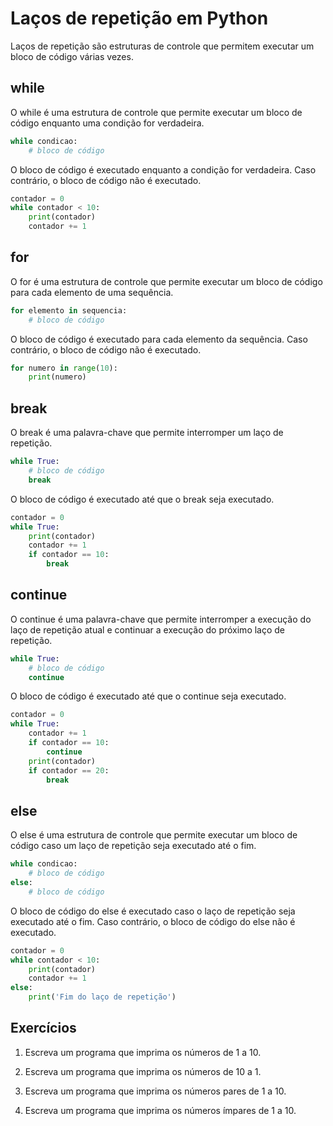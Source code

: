 # Laços de repetição em Python 

Laços de repetição são estruturas de controle que permitem executar um bloco de código várias vezes.

## while

O while é uma estrutura de controle que permite executar um bloco de código enquanto uma condição for verdadeira.

```python
while condicao:
    # bloco de código
```

O bloco de código é executado enquanto a condição for verdadeira. Caso contrário, o bloco de código não é executado.

```python
contador = 0
while contador < 10:
    print(contador)
    contador += 1
```

## for

O for é uma estrutura de controle que permite executar um bloco de código para cada elemento de uma sequência.

```python
for elemento in sequencia:
    # bloco de código
```

O bloco de código é executado para cada elemento da sequência. Caso contrário, o bloco de código não é executado.

```python
for numero in range(10):
    print(numero)
```

## break

O break é uma palavra-chave que permite interromper um laço de repetição.

```python
while True:
    # bloco de código
    break
```

O bloco de código é executado até que o break seja executado.

```python
contador = 0
while True:
    print(contador)
    contador += 1
    if contador == 10:
        break
```

## continue

O continue é uma palavra-chave que permite interromper a execução do laço de repetição atual e continuar a execução do próximo laço de repetição.

```python
while True:
    # bloco de código
    continue
```

O bloco de código é executado até que o continue seja executado.

```python
contador = 0
while True:
    contador += 1
    if contador == 10:
        continue
    print(contador)
    if contador == 20:
        break
```

## else

O else é uma estrutura de controle que permite executar um bloco de código caso um laço de repetição seja executado até o fim.

```python
while condicao:
    # bloco de código
else:
    # bloco de código
```

O bloco de código do else é executado caso o laço de repetição seja executado até o fim. Caso contrário, o bloco de código do else não é executado.

```python
contador = 0
while contador < 10:
    print(contador)
    contador += 1
else:
    print('Fim do laço de repetição')
```

## Exercícios

1. Escreva um programa que imprima os números de 1 a 10.

2. Escreva um programa que imprima os números de 10 a 1.

3. Escreva um programa que imprima os números pares de 1 a 10.

4. Escreva um programa que imprima os números ímpares de 1 a 10.